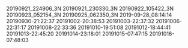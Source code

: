 20190921_224906_3N
20190921_230330_3N
20190922_105422_3N
20190923_052154_3N
20190925_062350_3N
2019-09-28_08:14:14
20190930-21:22:37
20191002-20:38:53
20191003-22:37:32
20191006-22:31:17
20191008-22:33:36
20191010-19:51:08
20191012-18:44:41
20191013-22:45:20
20191014-23:18:01
20191015-07:47:15
20191016-07:48:03
